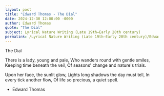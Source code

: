 ```yaml
---
layout: post
title: "Edward Thomas - The Dial"
date: 2024-12-30 12:00:00 -0000
author: Edward Thomas
quote: "The Dial"
subject: Lyrical Nature Writing (Late 19th–Early 20th century)
permalink: /Lyrical Nature Writing (Late 19th–Early 20th century)/Edward Thomas/Edward Thomas - The Dial
---
```


The Dial

There is a lady, young and pale,
Who wanders round with gentle smiles,
Keeping time beneath the veil,
Of seasons' change and nature's trials.

Upon her face, the sunlit glow,
Lights long shadows the day must tell,
In every tick another flow,
Of life so precious, a quiet spell.


- Edward Thomas
